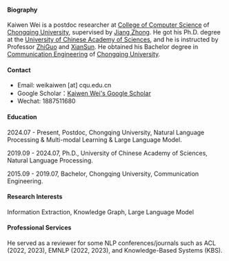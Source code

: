 

#### Biography

Kaiwen Wei is a postdoc researcher at [<u>College of Computer Science</u>](http://www.cs.cqu.edu.cn/) of [<u>Chongqing University</u>](https://english.cqu.edu.cn/), supervised by [<u>Jiang Zhong</u>](http://www.cs.cqu.edu.cn/info/1319/4139.htm). He got his Ph.D. degree at the  [<u>University of Chinese Academy of Sciences</u>](https://english.ucas.ac.cn/), and he is instructed by Professor [ZhiGuo](https://people.ucas.ac.cn/~guozhi) and [XianSun](https://people.ucas.ac.cn/~sunxian). He obtained his Bachelor degree in [<u>Communication Engineering</u>](http://www.ccee.cqu.edu.cn/NewEnglish/Home.htm) of [<u>Chongqing University</u>](https://english.cqu.edu.cn/).

#### Contact

* Email: weikaiwen [at] cqu.edu.cn
* Google Scholar：[Kaiwen Wei's Google Scholar](https://scholar.google.com/citations?view_op=search_authors&mauthors=kaiwen+wei&hl=zh-CN&oi=ao)
* Wechat: 1887511680

#### Education

2024.07 - Present, Postdoc, Chongqing University, Natural Language Processing & Multi-modal Learning & Large Language Model.

2019.09 - 2024.07, Ph.D., University of Chinese Academy of Sciences, Natural Language Processing.

2015.09 - 2019.07, Bachelor, Chongqing University, Communication Engineering.

#### Research Interests

Information Extraction, Knowledge Graph, Large Language Model

#### Professional Services

He served as a reviewer for some NLP conferences/journals such as ACL (2022, 2023), EMNLP (2022, 2023), and Knowledge-Based Systems (KBS).

